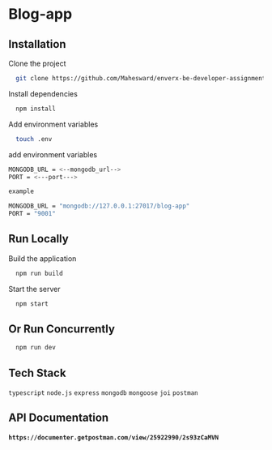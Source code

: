 # Blog-app
## Installation

Clone the project

```bash
  git clone https://github.com/Mahesward/enverx-be-developer-assignment.git
```
Install dependencies

```bash
  npm install
```

Add environment variables

```bash
  touch .env
``` 
add environment variables

```bash
MONGODB_URL = <--mongodb_url-->
PORT = <---port--->

example 

MONGODB_URL = "mongodb://127.0.0.1:27017/blog-app"
PORT = "9001"
```
## Run Locally

Build the application

```bash
  npm run build
```

Start the server

```bash
  npm start
```

## Or Run Concurrently

```bash
  npm run dev
```

## Tech Stack

`typescript`  `node.js`  `express`  `mongodb`  `mongoose`  `joi` `postman`


## API Documentation

#### `https://documenter.getpostman.com/view/25922990/2s93zCaMVN`
